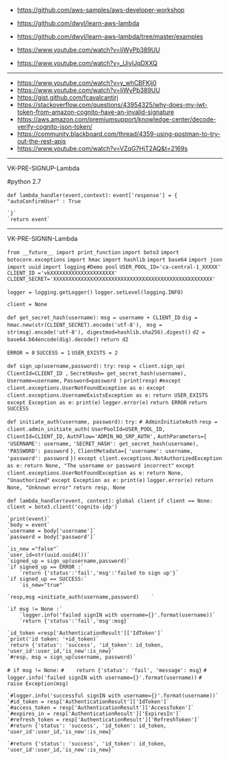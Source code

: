 - https://github.com/aws-samples/aws-developer-workshop
- https://github.com/dwyl/learn-aws-lambda
- https://github.com/dwyl/learn-aws-lambda/tree/master/examples

- https://www.youtube.com/watch?v=IiWyPb389UU

- https://www.youtube.com/watch?v=_UiyIJqDXXQ

-----------------------------
- https://www.youtube.com/watch?v=y_whCBFKlj0
- https://www.youtube.com/watch?v=IiWyPb389UU
- https://gist.github.com/fcavalcantirj
- https://stackoverflow.com/questions/43954325/why-does-my-jwt-token-from-amazon-cognito-have-an-invalid-signature
- https://aws.amazon.com/premiumsupport/knowledge-center/decode-verify-cognito-json-token/
- https://community.blackboard.com/thread/4359-using-postman-to-try-out-the-rest-apis
- https://www.youtube.com/watch?v=VZqG7HjT2AQ&t=2169s

-----------------------------
VK-PRE-SIGNUP-Lambda

#python 2.7

`def lambda_handler(event,context):`
    `event['response'] = {`
        `"autoConfirmUser" : True`
        
    `}`
    `return event`



-------------------------
VK-PRE-SIGNIN-Lambda


`from __future__ import print_function`
`import boto3`
`import botocore.exceptions`
`import hmac`
`import hashlib`
`import base64`
`import json`
`import uuid`
`import logging`
`#Demo pool`
`USER_POOL_ID='ca-central-1_XXXXX'`
`CLIENT_ID ='vkXXXXXXXXXXXXXXXXXXXXX'`
`CLIENT_SECRET='XXXXXXXXXXXXXXXXXXXXXXXXXXXXXXXXXXXXXXXXXXXXXXXXXXXX'`


`logger = logging.getLogger()`
`logger.setLevel(logging.INFO)`

`client = None`

`def get_secret_hash(username):`
    `msg = username + CLIENT_ID`
    `dig = hmac.new(str(CLIENT_SECRET).encode('utf-8'), `
        `msg = str(msg).encode('utf-8'), digestmod=hashlib.sha256).digest()`
    `d2 = base64.b64encode(dig).decode()`
    `return d2`

`ERROR = 0`
`SUCCESS = 1`
`USER_EXISTS = 2`


`def sign_up(username,password):`
    `try:`
        `resp = client.sign_up(`
            `ClientId=CLIENT_ID ,`
            `SecretHash= get_secret_hash(username),`
            `Username=username,`
            `Password=password )`
        `print(resp)`
    `#except client.exceptions.UserNotFoundException as e:`
    `except client.exceptions.UsernameExistsException as e:`
        `return USER_EXISTS`
    `except Exception as e:`
        `print(e)`
        `logger.error(e)`
        `return ERROR`
    `return SUCCESS`

`def initiate_auth(username, password):`
    `try:`
      `# AdminInitiateAuth`
        `resp = client.admin_initiate_auth(`
            `UserPoolId=USER_POOL_ID,`
            `ClientId=CLIENT_ID,`
            `AuthFlow='ADMIN_NO_SRP_AUTH',`
            `AuthParameters={`
                `'USERNAME': username,`
                `'SECRET_HASH': get_secret_hash(username),`
                `'PASSWORD': password`
            `},`
            `ClientMetadata={`
                `'username': username,`
                `'password': password`
            `})`
    `except client.exceptions.NotAuthorizedException as e:`
        `return None, "The username or password incorrect"`
    `except client.exceptions.UserNotFoundException as e:`
        `return None, "Unauthorized"`
    `except Exception as e:`
        `print(e)`
        `logger.error(e)`
        `return None, "Unknown error"`
    `return resp, None`

`def lambda_handler(event, context):`
    `global client`
    `if client == None:`
        `client = boto3.client('cognito-idp')`

    `print(event)`
    `body = event`
    `username = body['username']`
    `password = body['password']`
    
    `is_new ="false"`
    `user_id=str(uuid.uuid4())`
    `signed_up = sign_up(username,password)`
    `if signed_up == ERROR :`
        `return {'status':'fail','msg':'failed to sign up'}`
    `if signed_up == SUCCESS:`
        `is_new="true"`
    
    `resp,msg =initiate_auth(username,password)    `
    
    `if msg != None :`
        `logger.info('failed signIN with username={}'.format(username))`
        `return {'status':'fail','msg':msg}`
        
    `id_token =resp['AuthenticationResult']['IdToken']`
    `print('id token: '+id_token)`
    `return {'status': 'success', 'id_token': id_token, 'user_id':user_id,'is_new':is_new}`
    `#resp, msg = sign_up(username, password)`
    
   `# if msg != None:`
    `#    return {'status': 'fail', 'message': msg}`
    `#    logger.info('failed signIN with username={}'.format(username))`
    `#    raise Exception(msg)`

    `#logger.info('successful signIN with username={}'.format(username))`
    `#id_token = resp['AuthenticationResult']['IdToken']`
    `#access_token = resp['AuthenticationResult']['AccessToken']`
    `#expires_in = resp['AuthenticationResult']['ExpiresIn']`
    `#refresh_token = resp['AuthenticationResult']['RefreshToken']`
    `#return {'status': 'success', 'id_token': id_token, 'user_id':user_id,'is_new':is_new}`
    
    `#return {'status': 'success', 'id_token': id_token, 'user_id':user_id,'is_new':is_new}`



